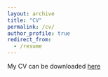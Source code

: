 ```yaml
---
layout: archive
title: "CV"
permalink: /cv/
author_profile: true
redirect_from:
  - /resume
---
```

My CV can be downloaded [here](https://adamcweiner.github.io/files/CV_2021_04_27.pdf)
